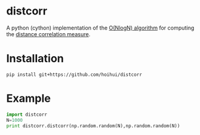# distcorr

A python (cython) implementation of the [O(NlogN) algorithm](https://arxiv.org/abs/1410.1503) for computing the [distance correlation measure](https://projecteuclid.org/euclid.aos/1201012979).

# Installation

`pip install git+https://github.com/hoihui/distcorr`

# Example

```python
import distcorr
N=1000
print distcorr.distcorr(np.random.random(N),np.random.random(N))
```
